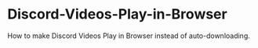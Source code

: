 # Discord-Videos-Play-in-Browser
How to make Discord Videos Play in Browser instead of auto-downloading.
